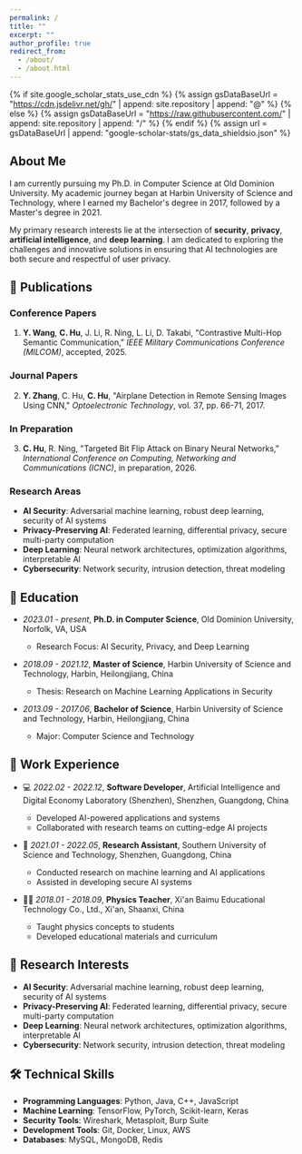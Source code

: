 ```yaml
---
permalink: /
title: ""
excerpt: ""
author_profile: true
redirect_from: 
  - /about/
  - /about.html
---
```


{% if site.google_scholar_stats_use_cdn %}
{% assign gsDataBaseUrl = "https://cdn.jsdelivr.net/gh/" | append: site.repository | append: "@" %}
{% else %}
{% assign gsDataBaseUrl = "https://raw.githubusercontent.com/" | append: site.repository | append: "/" %}
{% endif %}
{% assign url = gsDataBaseUrl | append: "google-scholar-stats/gs_data_shieldsio.json" %}

<span class='anchor' id='about-me'></span>

## About Me

I am currently pursuing my Ph.D. in Computer Science at Old Dominion University. My academic journey began at Harbin University of Science and Technology, where I earned my Bachelor's degree in 2017, followed by a Master's degree in 2021.

My primary research interests lie at the intersection of **security**, **privacy**, **artificial intelligence**, and **deep learning**. I am dedicated to exploring the challenges and innovative solutions in ensuring that AI technologies are both secure and respectful of user privacy.

<span class='anchor' id='-publications'></span>

## 📝 Publications 

### Conference Papers

1. **Y. Wang**, **C. Hu**, J. Li, R. Ning, L. Li, D. Takabi, "Contrastive Multi-Hop Semantic Communication," *IEEE Military Communications Conference (MILCOM)*, accepted, 2025.

### Journal Papers

2. **Y. Zhang**, C. Hu, **C. Hu**, "Airplane Detection in Remote Sensing Images Using CNN," *Optoelectronic Technology*, vol. 37, pp. 66-71, 2017.

### In Preparation

3. **C. Hu**, R. Ning, "Targeted Bit Flip Attack on Binary Neural Networks," *International Conference on Computing, Networking and Communications (ICNC)*, in preparation, 2026.

### Research Areas

- **AI Security**: Adversarial machine learning, robust deep learning, security of AI systems
- **Privacy-Preserving AI**: Federated learning, differential privacy, secure multi-party computation
- **Deep Learning**: Neural network architectures, optimization algorithms, interpretable AI
- **Cybersecurity**: Network security, intrusion detection, threat modeling

<!-- I have published some papers https://scholar.google.com/citations?user=F6LakZwAAAAJ. with <a href='https://scholar.google.com/citations?user=F6LakZwAAAAJ'>google scholar citations <strong><span id='total_cit'>260000+</span></strong></a> (You can also use google scholar badge <a href='https://scholar.google.com/citations?user=F6LakZwAAAAJ'><img src="https://img.shields.io/endpoint?url={{ url | url_encode }}&logo=Google%20Scholar&labelColor=f6f6f6&color=9cf&style=flat&label=citations"></a>). -->


<!-- # 🔥 News
- *2022.02*: &nbsp;🎉🎉 Lorem ipsum dolor sit amet, consectetur adipiscing elit. Vivamus ornare aliquet ipsum, ac tempus justo dapibus sit amet. 
- *2022.02*: &nbsp;🎉🎉 Lorem ipsum dolor sit amet, consectetur adipiscing elit. Vivamus ornare aliquet ipsum, ac tempus justo dapibus sit amet.  -->
<!-- 
# 📝 Publications 

<div class='paper-box'><div class='paper-box-image'><div><div class="badge">CVPR 2016</div><img src='images/500x300.png' alt="sym" width="100%"></div></div>
<div class='paper-box-text' markdown="1"> -->

<!-- [Deep Residual Learning for Image Recognition](https://openaccess.thecvf.com/content_cvpr_2016/papers/He_Deep_Residual_Learning_CVPR_2016_paper.pdf)

**Kaiming He**, Xiangyu Zhang, Shaoqing Ren, Jian Sun

[**Project**](https://scholar.google.com/citations?view_op=view_citation&hl=zh-CN&user=DhtAFkwAAAAJ&citation_for_view=DhtAFkwAAAAJ:ALROH1vI_8AC) <strong><span class='show_paper_citations' data='DhtAFkwAAAAJ:ALROH1vI_8AC'></span></strong>
- Lorem ipsum dolor sit amet, consectetur adipiscing elit. Vivamus ornare aliquet ipsum, ac tempus justo dapibus sit amet. 
</div>
</div>

- [Lorem ipsum dolor sit amet, consectetur adipiscing elit. Vivamus ornare aliquet ipsum, ac tempus justo dapibus sit amet](https://github.com), A, B, C, **CVPR 2020**

# 🎖 Honors and Awards
- *2021.10* Lorem ipsum dolor sit amet, consectetur adipiscing elit. Vivamus ornare aliquet ipsum, ac tempus justo dapibus sit amet. 
- *2021.09* Lorem ipsum dolor sit amet, consectetur adipiscing elit. Vivamus ornare aliquet ipsum, ac tempus justo dapibus sit amet.  -->

<span class='anchor' id='-educations'></span>

## 📖 Education

- *2023.01 - present*, **Ph.D. in Computer Science**, Old Dominion University, Norfolk, VA, USA
  - Research Focus: AI Security, Privacy, and Deep Learning
  
- *2018.09 - 2021.12*, **Master of Science**, Harbin University of Science and Technology, Harbin, Heilongjiang, China
  - Thesis: Research on Machine Learning Applications in Security
  
- *2013.09 - 2017.06*, **Bachelor of Science**, Harbin University of Science and Technology, Harbin, Heilongjiang, China
  - Major: Computer Science and Technology

<!-- # 💬 Invited Talks
- *2021.06*, Lorem ipsum dolor sit amet, consectetur adipiscing elit. Vivamus ornare aliquet ipsum, ac tempus justo dapibus sit amet. 
- *2021.03*, Lorem ipsum dolor sit amet, consectetur adipiscing elit. Vivamus ornare aliquet ipsum, ac tempus justo dapibus sit amet.  \| [\[video\]](https://github.com/)

# 💻 Internships
- *2019.05 - 2020.02*, [Lorem](https://github.com/), China. -->
<span class='anchor' id='-work-experience'></span>

## 💼 Work Experience

- 💻 *2022.02 - 2022.12*, **Software Developer**, Artificial Intelligence and Digital Economy Laboratory (Shenzhen), Shenzhen, Guangdong, China
  - Developed AI-powered applications and systems
  - Collaborated with research teams on cutting-edge AI projects
  
- 🔬 *2021.01 - 2022.05*, **Research Assistant**, Southern University of Science and Technology, Shenzhen, Guangdong, China
  - Conducted research on machine learning and AI applications
  - Assisted in developing secure AI systems
  
- 🧑‍🏫 *2018.01 - 2018.09*, **Physics Teacher**, Xi'an Baimu Educational Technology Co., Ltd., Xi'an, Shaanxi, China
  - Taught physics concepts to students
  - Developed educational materials and curriculum

## 🔬 Research Interests

- **AI Security**: Adversarial machine learning, robust deep learning, security of AI systems
- **Privacy-Preserving AI**: Federated learning, differential privacy, secure multi-party computation
- **Deep Learning**: Neural network architectures, optimization algorithms, interpretable AI
- **Cybersecurity**: Network security, intrusion detection, threat modeling

## 🛠 Technical Skills

- **Programming Languages**: Python, Java, C++, JavaScript
- **Machine Learning**: TensorFlow, PyTorch, Scikit-learn, Keras
- **Security Tools**: Wireshark, Metasploit, Burp Suite
- **Development Tools**: Git, Docker, Linux, AWS
- **Databases**: MySQL, MongoDB, Redis  